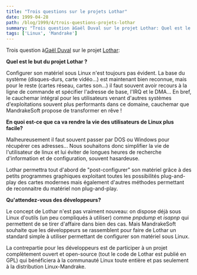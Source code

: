 ```yaml
---
title: "Trois questions sur le projets Lothar"
date: 1999-04-28
path: /blog/1999/4/trois-questions-projets-lothar
summary: "Trois question àGaël Duval sur le projet Lothar: Quel est le but du projet Lothar."
tags: ['Linux', 'Mandrake']
---
```


<P>
Trois question à<A HREF="mailto:gael@mandrakesoft.com">Gaël Duval</A>
sur le projet <A HREF="http://www.linuxmandrake.com/lothar/">Lothar</A>:
</P>

<P><B>Quel est le but du projet Lothar ?</B></P>

<P>Configurer son matériel sous Linux n'est toujours pas évident. La base
du système (disques-durs, carte vidéo...) est maintenant bien
reconnue, mais pour le reste (cartes réseau, cartes son...) il faut
souvent avoir recours à la ligne de commande et spécifier l'adresse de
base, l'IRQ et le DMA... En bref, le cauchemar intégral pour les
utilisateurs venant d'autres systèmes d'exploitations souvent plus
performants dans ce domaine, cauchemar que MandrakeSoft propose de
transformer en rêve !</P>

<P><B>En quoi est-ce que ca va rendre la vie des utilisateurs de Linux
plus facile?</B></P>

<P>Malheureusement il faut souvent passer par DOS ou Windows pour
récupérer ces adresses... Nous souhaitons donc simplifier la vie de
l'utilisateur de linux et lui éviter de longues heures de recherche
d'information et de configuration, souvent hasardeuse.</P>

<P>Lothar permettra tout d'abord de "post-configurer" son matériel grâce
à des petits programmes graphiques exploitant toutes les possibilités
plug-and-play des cartes modernes mais également d'autres méthodes
permettant de reconnaitre du matériel non plug-and-play.</P>

<P><B>Qu'attendez-vous des développeurs?</B></P>

<P>Le concept de Lothar n'est pas vraiment nouveau: on dispose déjà sous
Linux d'outils (un peu compliqués à utiliser) comme <EM>pnpdump</EM>
et <EM>isapnp</EM> qui permettent de se tirer d'affaire dans bien des
cas. Mais MandrakeSoft souhaite que les développeurs se rassemblent pour
faire de Lothar un standard simple à utiliser permettant de configurer
son matériel sous Linux.</P>

<P>La contrepartie pour les développeurs est de participer à un projet
complètement ouvert et open-source (tout le code de Lothar est publié
en GPL) qui bénéficiera à la communauté Linux toute entière et pas
seulement à la distribution Linux-Mandrake.</P>


